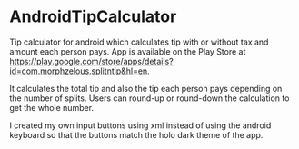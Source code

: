 AndroidTipCalculator
====================

Tip calculator for android which calculates tip with or without tax and amount each person pays. 
App is available on the Play Store at https://play.google.com/store/apps/details?id=com.morphzelous.splitntip&hl=en.

It calculates the total tip and also the tip each person pays depending on the number of splits.
Users can round-up or round-down the calculation to get the whole number.

I created my own input buttons using xml instead of using the android keyboard so that the buttons match the holo dark theme of the app.
